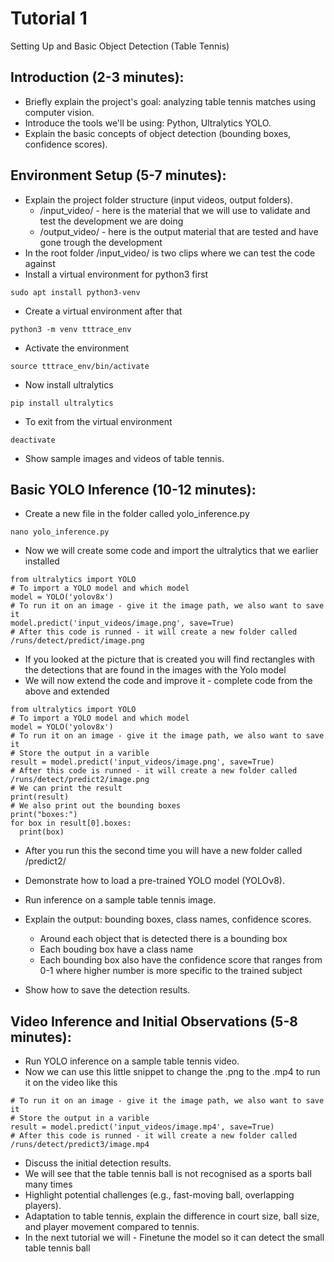 # Tutorial 1
Setting Up and Basic Object Detection (Table Tennis)

## Introduction (2-3 minutes):
- Briefly explain the project's goal: analyzing table tennis matches using computer vision.
- Introduce the tools we'll be using: Python, Ultralytics YOLO.
- Explain the basic concepts of object detection (bounding boxes, confidence scores).
## Environment Setup (5-7 minutes):
- Explain the project folder structure (input videos, output folders).
  - /input_video/ - here is the material that we will use to validate and test the development we are doing
  - /output_video/ - here is the output material that are tested and have gone trough the development
- In the root folder /input_video/ is two clips where we can test the code against
- Install a virtual environment for python3 first 
```
sudo apt install python3-venv
```
- Create a virtual environment after that
```
python3 -m venv tttrace_env
```
- Activate the environment
```
source tttrace_env/bin/activate
```
- Now install ultralytics
```
pip install ultralytics
```
- To exit from the virtual environment
```
deactivate
```
- Show sample images and videos of table tennis.
## Basic YOLO Inference (10-12 minutes):
- Create a new file in the folder called yolo_inference.py
```
nano yolo_inference.py
```
- Now we will create some code and import the ultralytics that we earlier installed
```
from ultralytics import YOLO
# To import a YOLO model and which model
model = YOLO('yolov8x')
# To run it on an image - give it the image path, we also want to save it
model.predict('input_videos/image.png', save=True)
# After this code is runned - it will create a new folder called /runs/detect/predict/image.png
```
- If you looked at the picture that is created you will find rectangles with the detections that are found in the images with the Yolo model
- We will now extend the code and improve it - complete code from the above and extended
```
from ultralytics import YOLO
# To import a YOLO model and which model
model = YOLO('yolov8x')
# To run it on an image - give it the image path, we also want to save it
# Store the output in a varible 
result = model.predict('input_videos/image.png', save=True)
# After this code is runned - it will create a new folder called /runs/detect/predict2/image.png
# We can print the result
print(result)
# We also print out the bounding boxes
print("boxes:")
for box in result[0].boxes:
  print(box)
```
- After you run this the second time you will have a new folder called /predict2/

- Demonstrate how to load a pre-trained YOLO model (YOLOv8).
- Run inference on a sample table tennis image.
- Explain the output: bounding boxes, class names, confidence scores.
  - Around each object that is detected there is a bounding box
  - Each bouding box have a class name
  - Each bounding box also have the confidence score that ranges from 0-1 where higher number is more specific to the trained subject 
- Show how to save the detection results.
## Video Inference and Initial Observations (5-8 minutes):
- Run YOLO inference on a sample table tennis video.
- Now we can use this little snippet to change the .png to the .mp4 to run it on the video like this
```
# To run it on an image - give it the image path, we also want to save it
# Store the output in a varible 
result = model.predict('input_videos/image.mp4', save=True)
# After this code is runned - it will create a new folder called /runs/detect/predict3/image.mp4
``` 
- Discuss the initial detection results.
- We will see that the table tennis ball is not recognised as a sports ball many times
- Highlight potential challenges (e.g., fast-moving ball, overlapping players).
- Adaptation to table tennis, explain the difference in court size, ball size, and player movement compared to tennis.
- In the next tutorial we will - Finetune the model so it can detect the small table tennis ball

